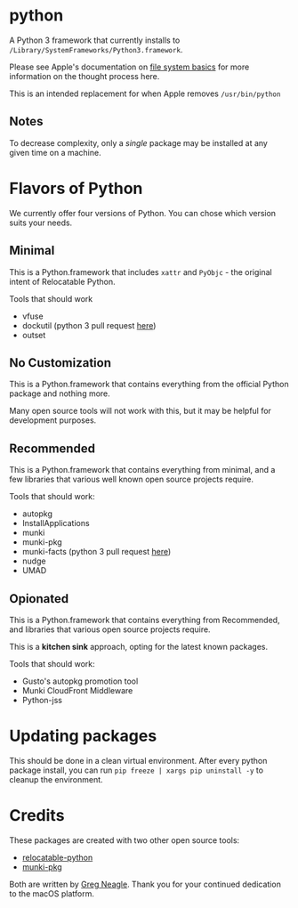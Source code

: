 # python
A Python 3 framework that currently installs to `/Library/SystemFrameworks/Python3.framework`.

Please see Apple's documentation on [file system basics](https://developer.apple.com/library/archive/documentation/FileManagement/Conceptual/FileSystemProgrammingGuide/FileSystemOverview/FileSystemOverview.html) for more information on the thought process here.

This is an intended replacement for when Apple removes `/usr/bin/python`

## Notes
To decrease complexity, only a _single_ package may be installed at any given time on a machine.

# Flavors of Python
We currently offer four versions of Python. You can chose which version suits your needs.

## Minimal
This is a Python.framework that includes `xattr` and `PyObjc` - the original intent of Relocatable Python.

Tools that should work
- vfuse
- dockutil (python 3 pull request [here](https://github.com/kcrawford/dockutil/pull/87))
- outset

## No Customization
This is a Python.framework that contains everything from the official Python package and nothing more.

Many open source tools will not work with this, but it may be helpful for development purposes.

## Recommended
This is a Python.framework that contains everything from minimal, and a few libraries that various well known open source projects require.

Tools that should work:
- autopkg
- InstallApplications
- munki
- munki-pkg
- munki-facts (python 3 pull request [here](https://github.com/munki/munki-facts/pull/17))
- nudge
- UMAD

## Opionated
This is a Python.framework that contains everything from Recommended, and libraries that various open source projects require.

This is a **kitchen sink** approach, opting for the latest known packages.

Tools that should work:
- Gusto's autopkg promotion tool
- Munki CloudFront Middleware
- Python-jss

# Updating packages
This should be done in a clean virtual environment. After every python package install, you can run `pip freeze | xargs pip uninstall -y` to cleanup the environment.

# Credits
These packages are created with two other open source tools:
- [relocatable-python](https://github.com/gregneagle/relocatable-python)
- [munki-pkg](https://github.com/munki/munki-pkg)

Both are written by [Greg Neagle](https://www.linkedin.com/in/gregneagle/). Thank you for your continued dedication to the macOS platform.
